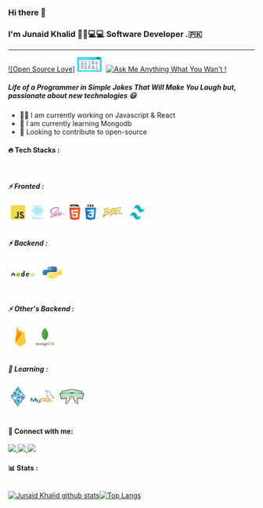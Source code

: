 ### Hi there 👋

### I'm Junaid Khalid 👨‍💻💻💻 Software Developer .🇵🇰
<hr style="height: 1px;">

[![Open Source Love]<img style="margin: 0 5px;" src='./tech-images/program.png'  width="50" height="30" alt='React' />](https://github.com/Junaid20001)
[![Ask Me Anything What You Wan't !](https://img.shields.io/badge/Ask%20me-anything-1abc9c.svg)](https://github.com/Junaid20001)



##### Life of a Programmer in Simple Jokes That Will Make You Laugh but, passionate about new technologies 😃

- 👨‍💻 I am currently working on Javascript & React
- 🌱 I am currently learning Mongodb
- 💫 Looking to contribute to open-source

<!-- <h4 align="center"> 
  Visitor count<br>
  <img src="https://profile-counter.glitch.me/Junaid20001" />
</h4> -->
<!-- 
<img src="https://img.shields.io/badge/<badge>%20-%23<badge-color>.svg?&style=for-the-badge&logo=<badge>&logoColor=<logo-color>"/> -->

<!-- <hr style='height: 1px;' /> -->

####  🔥 Tech Stacks :
<br />

##### ⚡️ Fronted :

<div style="display: flex; align-items: center;">
<img style="margin: 0 5px;" src='./tech-images/javascript.svg'  width="30" height="30" alt='Javascript' />
<img style="margin: 0 5px;" src='./tech-images/react.svg'  width="30" height="30" alt='React' />
<img style="margin: 0 5px;" src='./tech-images/sass.svg'  width="30" height="30" alt='Sass' />
<img height="32" width="32" src="https://raw.githubusercontent.com/github/explore/80688e429a7d4ef2fca1e82350fe8e3517d3494d/topics/html/html.png" />
<img height="32" width="32" src="https://raw.githubusercontent.com/github/explore/80688e429a7d4ef2fca1e82350fe8e3517d3494d/topics/css/css.png" />
<img  style="margin: 0 5px;"src='./tech-images/Babel_Logo.png'  width="50" height="30" alt='BableJs' />
<img style="margin: 0 5px;" src='./tech-images/tailwindlogo.png'  width="30" height="30" alt='Tailwindcss' />
</div>

<br />

##### ⚡️ Backend :

<div style="display: flex; align-items: center;">
<img style="margin: 0 5px;" src='./tech-images/nodejs.svg'  width="50" height="50" alt='NodeJs' />
<img style="margin: 0 5px;" src='./tech-images/python.svg'  width="50" height="30" alt='Python' />
</div>

<br />

##### ⚡️ Other's Backend :

<div style="display: flex; align-items: center;">
<img style="margin: 0 5px;" src='./tech-images/firebase.png'  width="40" height="40" alt='Firebase' />
<img style="margin: 0 5px;" src='./tech-images/mongodb.svg'  width="40" height="40" alt='Mongodb' />
</div>

<br />

##### 🌟 Learning :

<div style="display: flex; align-items: center;">
<img style="margin: 0 5px;" src='./tech-images/netlify.svg'  width="30" height="40" alt='Netlify' />
<img style="margin: 0 5px;" src='./tech-images/mysql.svg'  width="50" height="50" alt='MySql' />
<img  style="margin: 0 5px;"src='./tech-images/surge.svg'  width="50" height="30" alt='Surge.sh' />

</div>

<br />

#### 🤝 Connect with me:

<a href="https://www.linkedin.com/in/junaid-khalid-01ba56194">
<img src="https://img.shields.io/badge/linkedin%20-%230077B5.svg?&style=for-the-badge&logo=linkedin&logoColor=white"/>
</a>
<a href="https://twitter.com/Junaidk20001">
<img src="https://img.shields.io/badge/Twitter%20-%231DA1F2.svg?&style=for-the-badge&logo=Twitter&logoColor=white"/>
</a>
<a href="mailto:junaidkhalid20001@gmail.com">
<img src="https://img.shields.io/badge/gmail-D14836.svg?&style=for-the-badge&logo=gmail&logoColor=white"/> 
</a>

<br />

#### 📊 Stats :

<div style="display: flex;">

[![Junaid Khalid github stats](https://github-readme-stats.vercel.app/api?username=Junaid20001&show_icons=true&theme=radical)](https://github.com/anuraghazra/github-readme-stats)


[![Top Langs](https://github-readme-stats.vercel.app/api/top-langs/?username=ahsantariq792&theme=highcontrast&langs_count=8)](https://github.com/Junaid20001/github-readme-stats)
